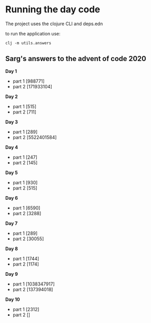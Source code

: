 # Running the day code #

The project uses the clojure CLI and deps.edn

to run the application use:

```
clj -m utils.answers
```

## Sarg's answers to the advent of code 2020

__Day 1__
- part 1 [988771]
- part 2 [171933104]

__Day 2__
- part 1 [515]
- part 2 [711]

__Day 3__
- part 1 [289]
- part 2 [5522401584]

__Day 4__
- part 1 [247]
- part 2 [145]

__Day 5__
- part 1 [930]
- part 2 [515]

__Day 6__
- part 1 [6590]
- part 2 [3288]

__Day 7__
- part 1 [289]
- part 2 [30055]

__Day 8__
- part 1 [1744]
- part 2 [1174]

__Day 9__
- part 1 [1038347917]
- part 2 [137394018]

__Day 10__
- part 1 [2312]
- part 2 []
